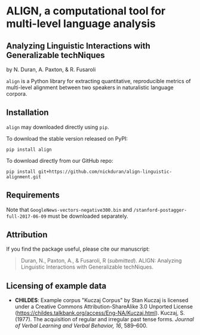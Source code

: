 # ALIGN, a computational tool for multi-level language analysis
## Analyzing Linguistic Interactions with Generalizable techNiques

by N. Duran, A. Paxton, & R. Fusaroli

`align` is a Python library for extracting quantitative, reproducible metrics of multi-level alignment between two speakers in naturalistic language corpora.

## Installation

`align` may downloaded directly using `pip`.

To download the stable version released on PyPI:
```
pip install align
```

To download directly from our GitHub repo:
```
pip install git+https://github.com/nickduran/align-linguistic-alignment.git
```

## Requirements

Note that `GoogleNews-vectors-negative300.bin` and `/stanford-postagger-full-2017-06-09` must be downloaded separately.

## Attribution

If you find the package useful, please cite our manuscript:

>Duran, N., Paxton, A., & Fusaroli, R (*submitted*). ALIGN: Analyzing
>    Linguistic Interactions with Generalizable techNiques.

## Licensing of example data

* **CHILDES**: Example corpus "Kuczaj Corpus" by Stan Kuczaj is licensed under a Creative Commons Attribution-ShareAlike 3.0 Unported License (https://childes.talkbank.org/access/Eng-NA/Kuczaj.html). 
Kuczaj, S. (1977). The acquisition of regular and irregular past tense forms. *Journal of Verbal Learning and Verbal Behavior, 16*, 589–600.
